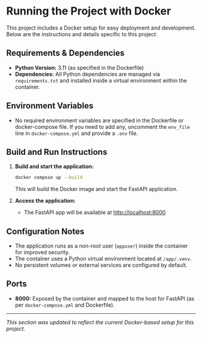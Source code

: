 # Running the Project with Docker

This project includes a Docker setup for easy deployment and development. Below are the instructions and details specific to this project:

## Requirements & Dependencies
- **Python Version:** 3.11 (as specified in the Dockerfile)
- **Dependencies:** All Python dependencies are managed via `requirements.txt` and installed inside a virtual environment within the container.

## Environment Variables
- No required environment variables are specified in the Dockerfile or docker-compose file. If you need to add any, uncomment the `env_file` line in `docker-compose.yml` and provide a `.env` file.

## Build and Run Instructions
1. **Build and start the application:**
   ```sh
   docker compose up --build
   ```
   This will build the Docker image and start the FastAPI application.

2. **Access the application:**
   - The FastAPI app will be available at [http://localhost:8000](http://localhost:8000)

## Configuration Notes
- The application runs as a non-root user (`appuser`) inside the container for improved security.
- The container uses a Python virtual environment located at `/app/.venv`.
- No persistent volumes or external services are configured by default.

## Ports
- **8000:** Exposed by the container and mapped to the host for FastAPI (as per `docker-compose.yml` and Dockerfile).

---

*This section was updated to reflect the current Docker-based setup for this project.*
